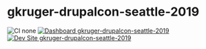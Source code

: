 # gkruger-drupalcon-seattle-2019

![CI none](https://img.shields.io/badge/ci-none-orange.svg)
[![Dashboard gkruger-drupalcon-seattle-2019](https://img.shields.io/badge/dashboard-gkruger_drupalcon_seattle_2019-yellow.svg)](https://dashboard.pantheon.io/sites/417ab818-f8e0-4c78-b157-b3ae1e7089ed#dev/code)
[![Dev Site gkruger-drupalcon-seattle-2019](https://img.shields.io/badge/site-gkruger_drupalcon_seattle_2019-blue.svg)](http://dev-gkruger-drupalcon-seattle-2019.pantheonsite.io/)
